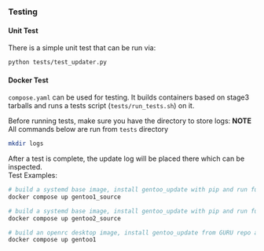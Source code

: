 ### Testing

#### Unit Test
There is a simple unit test that can be run via:
```bash
python tests/test_updater.py
```

#### Docker Test
`compose.yaml` can be used for testing. It builds containers based on stage3 
tarballs and runs a tests script (`tests/run_tests.sh`) on it.  

Before running tests, make sure you have the directory to store logs:
**NOTE** All commands below are run from `tests` directory
```bash
mkdir logs
```
After a test is complete, the update log will be placed there which can be inspected.  
Test Examples:
```bash
# build a systemd base image, install gentoo_update with pip and run full update
docker compose up gentoo1_source

# build a systemd base image, install gentoo_update with pip and run full update with all available flags
docker compose up gentoo2_source

# build an openrc desktop image, install gentoo_update from GURU repo and run security update
docker compose up gentoo1
```
